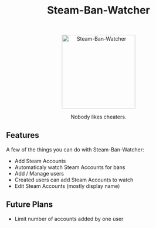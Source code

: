 <h1 align="center"> Steam-Ban-Watcher </h1> <br>
<p align="center">
  <a href="#">
    <img alt="Steam-Ban-Watcher" title="Steam-Ban-Watcher" src="https://i.imgur.com/orGxLgy.png" width="200">
  </a>
</p>

<p align="center">
  Nobody likes cheaters.
</p>

## Features

A few of the things you can do with Steam-Ban-Watcher:

* Add Steam Accounts
* Automaticaly watch Steam Accounts for bans
* Add / Manage users
* Created users can add Steam Accounts to watch
* Edit Steam Accounts (mostly display name)

## Future Plans

* Limit number of accounts added by one user



